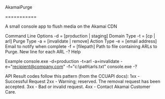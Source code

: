 AkamaiPurge

===========


A small console app to flush media on the Akamai CDN


Command Line Options
-d = [production | staging] Domain Type 
-t = [cp | arl]		    Purge Type 
-a = [invalidate | remove]  Action Type
-e = [email address]	    Email to notify when complete
-f = [filepath]		    Path to file containing ARLs to Purge. New line for each ARL
-?			    Help

Example
console.exe -d=production -t=arl -a=invalidate -e="recipient@company.com" -f="c:\\path\\arls.txt"
console.exe -?


API Result codes follow this pattern (from the CCUAPI docs):
1xx - Successful Request
2xx - Warning; reserved. The removal request has been accepted.
3xx - Bad or invalid request.
4xx - Contact Akamai Customer Care.
